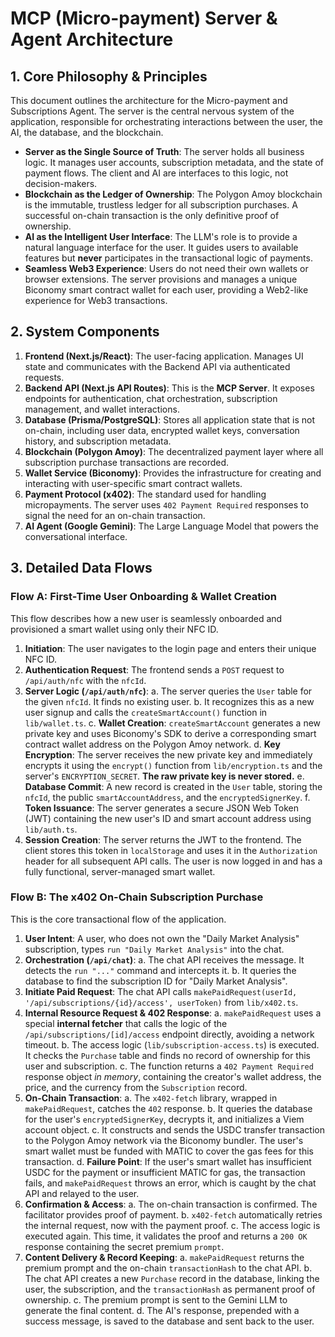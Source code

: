 # MCP (Micro-payment) Server & Agent Architecture

## 1. Core Philosophy & Principles

This document outlines the architecture for the Micro-payment and Subscriptions Agent. The server is the central nervous system of the application, responsible for orchestrating interactions between the user, the AI, the database, and the blockchain.

-   **Server as the Single Source of Truth**: The server holds all business logic. It manages user accounts, subscription metadata, and the state of payment flows. The client and AI are interfaces to this logic, not decision-makers.
-   **Blockchain as the Ledger of Ownership**: The Polygon Amoy blockchain is the immutable, trustless ledger for all subscription purchases. A successful on-chain transaction is the only definitive proof of ownership.
-   **AI as the Intelligent User Interface**: The LLM's role is to provide a natural language interface for the user. It guides users to available features but **never** participates in the transactional logic of payments.
-   **Seamless Web3 Experience**: Users do not need their own wallets or browser extensions. The server provisions and manages a unique Biconomy smart contract wallet for each user, providing a Web2-like experience for Web3 transactions.

## 2. System Components

1.  **Frontend (Next.js/React)**: The user-facing application. Manages UI state and communicates with the Backend API via authenticated requests.
2.  **Backend API (Next.js API Routes)**: This is the **MCP Server**. It exposes endpoints for authentication, chat orchestration, subscription management, and wallet interactions.
3.  **Database (Prisma/PostgreSQL)**: Stores all application state that is not on-chain, including user data, encrypted wallet keys, conversation history, and subscription metadata.
4.  **Blockchain (Polygon Amoy)**: The decentralized payment layer where all subscription purchase transactions are recorded.
5.  **Wallet Service (Biconomy)**: Provides the infrastructure for creating and interacting with user-specific smart contract wallets.
6.  **Payment Protocol (x402)**: The standard used for handling micropayments. The server uses `402 Payment Required` responses to signal the need for an on-chain transaction.
7.  **AI Agent (Google Gemini)**: The Large Language Model that powers the conversational interface.

## 3. Detailed Data Flows

### Flow A: First-Time User Onboarding & Wallet Creation

This flow describes how a new user is seamlessly onboarded and provisioned a smart wallet using only their NFC ID.

1.  **Initiation**: The user navigates to the login page and enters their unique NFC ID.
2.  **Authentication Request**: The frontend sends a `POST` request to `/api/auth/nfc` with the `nfcId`.
3.  **Server Logic (`/api/auth/nfc`)**:
    a. The server queries the `User` table for the given `nfcId`. It finds no existing user.
    b. It recognizes this as a new user signup and calls the `createSmartAccount()` function in `lib/wallet.ts`.
    c. **Wallet Creation**: `createSmartAccount` generates a new private key and uses Biconomy's SDK to derive a corresponding smart contract wallet address on the Polygon Amoy network.
    d. **Key Encryption**: The server receives the new private key and immediately encrypts it using the `encrypt()` function from `lib/encryption.ts` and the server's `ENCRYPTION_SECRET`. **The raw private key is never stored.**
    e. **Database Commit**: A new record is created in the `User` table, storing the `nfcId`, the public `smartAccountAddress`, and the `encryptedSignerKey`.
    f. **Token Issuance**: The server generates a secure JSON Web Token (JWT) containing the new user's ID and smart account address using `lib/auth.ts`.
4.  **Session Creation**: The server returns the JWT to the frontend. The client stores this token in `localStorage` and uses it in the `Authorization` header for all subsequent API calls. The user is now logged in and has a fully functional, server-managed smart wallet.

### Flow B: The x402 On-Chain Subscription Purchase

This is the core transactional flow of the application.

1.  **User Intent**: A user, who does not own the "Daily Market Analysis" subscription, types `run "Daily Market Analysis"` into the chat.
2.  **Orchestration (`/api/chat`)**:
    a. The chat API receives the message. It detects the `run "..."` command and intercepts it.
    b. It queries the database to find the subscription ID for "Daily Market Analysis".
3.  **Initiate Paid Request**: The chat API calls `makePaidRequest(userId, '/api/subscriptions/{id}/access', userToken)` from `lib/x402.ts`.
4.  **Internal Resource Request & 402 Response**:
    a. `makePaidRequest` uses a special **internal fetcher** that calls the logic of the `/api/subscriptions/[id]/access` endpoint directly, avoiding a network timeout.
    b. The access logic (`lib/subscription-access.ts`) is executed. It checks the `Purchase` table and finds no record of ownership for this user and subscription.
    c. The function returns a `402 Payment Required` response object *in memory*, containing the creator's wallet address, the price, and the currency from the `Subscription` record.
5.  **On-Chain Transaction**:
    a. The `x402-fetch` library, wrapped in `makePaidRequest`, catches the `402` response.
    b. It queries the database for the user's `encryptedSignerKey`, decrypts it, and initializes a Viem account object.
    c. It constructs and sends the USDC transfer transaction to the Polygon Amoy network via the Biconomy bundler. The user's smart wallet must be funded with MATIC to cover the gas fees for this transaction.
    d. **Failure Point**: If the user's smart wallet has insufficient USDC for the payment or insufficient MATIC for gas, the transaction fails, and `makePaidRequest` throws an error, which is caught by the chat API and relayed to the user.
6.  **Confirmation & Access**:
    a. The on-chain transaction is confirmed. The facilitator provides proof of payment.
    b. `x402-fetch` automatically retries the internal request, now with the payment proof.
    c. The access logic is executed again. This time, it validates the proof and returns a `200 OK` response containing the secret premium `prompt`.
7.  **Content Delivery & Record Keeping**:
    a. `makePaidRequest` returns the premium prompt and the on-chain `transactionHash` to the chat API.
    b. The chat API creates a new `Purchase` record in the database, linking the user, the subscription, and the `transactionHash` as permanent proof of ownership.
    c. The premium prompt is sent to the Gemini LLM to generate the final content.
    d. The AI's response, prepended with a success message, is saved to the database and sent back to the user.